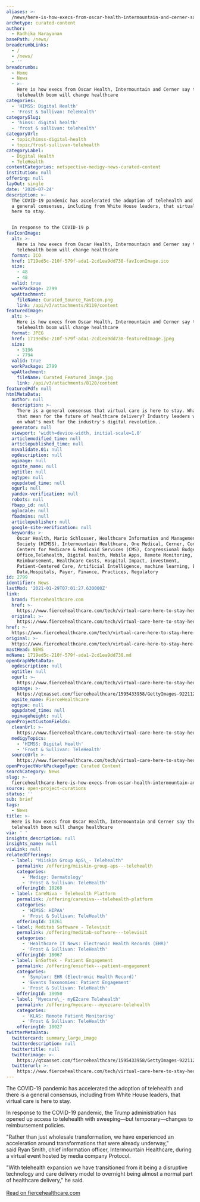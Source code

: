 ```yaml
---
aliases: >-
  /news/here-is-how-execs-from-oscar-health-intermountain-and-cerner-say-the-telehealth-boom-will-change-healthcare
archetype: curated-content
author:
  - Radhika Narayanan
basePath: /news/
breadcrumbLinks:
  - /
  - /news/
  - ''
breadcrumbs:
  - Home
  - News
  - >-
    Here is how execs from Oscar Health, Intermountain and Cerner say the
    telehealth boom will change healthcare
categories:
  - 'HIMSS: Digital Health'
  - 'Frost & Sullivan: TeleHealth'
categorySlug:
  - 'himss: digital health'
  - 'frost & sullivan: telehealth'
categoryUrl:
  - topic/himss-digital-health
  - topic/frost-sullivan-telehealth
categoryLabel:
  - Digital Health
  - TeleHealth
contentCategories: netspective-medigy-news-curated-content
institution: null
offering: null
layOut: single
date: '2020-07-24'
description: >-
  The COVID-19 pandemic has accelerated the adoption of telehealth and there is
  a general consensus, including from White House leaders, that virtual care is
  here to stay.


  In response to the COVID-19 p
favIconImage:
  alt: >-
    Here is how execs from Oscar Health, Intermountain and Cerner say the
    telehealth boom will change healthcare
  format: ICO
  href: 1719ed5c-210f-579f-ada1-2cd1ea9dd738-favIconImage.ico
  size:
    - 48
    - 48
  valid: true
  workPackage: 2799
  wpAttachment:
    fileName: Curated_Source_FavIcon.png
    link: /api/v3/attachments/8119/content
featuredImage:
  alt: >-
    Here is how execs from Oscar Health, Intermountain and Cerner say the
    telehealth boom will change healthcare
  format: JPEG
  href: 1719ed5c-210f-579f-ada1-2cd1ea9dd738-featuredImage.jpeg
  size:
    - 5196
    - 7794
  valid: true
  workPackage: 2799
  wpAttachment:
    fileName: Curated_Featured_Image.jpg
    link: /api/v3/attachments/8120/content
featuredPdf: null
htmlMetaData:
  author: null
  description: >-
    There is a general consensus that virtual care is here to stay. What does
    that mean for the future of healthcare delivery? Industry leaders weigh in
    on what's next for the industry's digital revolution..
  generator: null
  viewport: 'width=device-width, initial-scale=1.0'
  articlemodified_time: null
  articlepublished_time: null
  msvalidate.01: null
  ogdescription: null
  ogimage: null
  ogsite_name: null
  ogtitle: null
  ogtype: null
  ogupdated_time: null
  ogurl: null
  yandex-verification: null
  robots: null
  fbapp_id: null
  oglocale: null
  fbadmins: null
  articlepublisher: null
  google-site-verification: null
  keywords: >-
    Oscar Health, Mario Schlosser, Healthcare Information and Management Systems
    Society (HIMSS), Intermountain Healthcare, One Medical, Cerner, Congress,
    Centers for Medicare & Medicaid Services (CMS), Congressional Budget
    Office,Telehealth, Digital health, Mobile Apps, Remote Monitoring,
    Reimbursement, Healthcare Costs, Hospital Impact, investment,
    Patient-Centered Care, Artificial Intelligence, machine learning, Big
    Data,Hospitals, Payer, Finance, Practices, Regulatory
id: 2799
identifier: News
lastMod: '2021-01-29T07:01:27.630000Z'
link:
  brand: fiercehealthcare.com
  href: >-
    https://www.fiercehealthcare.com/tech/virtual-care-here-to-stay-here-how-it-will-change-healthcare-according-to-industry-leaders
  original: >-
    https://www.fiercehealthcare.com/tech/virtual-care-here-to-stay-here-how-it-will-change-healthcare-according-to-industry-leaders
href: >-
  https://www.fiercehealthcare.com/tech/virtual-care-here-to-stay-here-how-it-will-change-healthcare-according-to-industry-leaders
original: >-
  https://www.fiercehealthcare.com/tech/virtual-care-here-to-stay-here-how-it-will-change-healthcare-according-to-industry-leaders
mastHead: NEWS
mdName: 1719ed5c-210f-579f-ada1-2cd1ea9dd738.md
openGraphMetaData:
  ogdescription: null
  ogtitle: null
  ogurl: >-
    https://www.fiercehealthcare.com/tech/virtual-care-here-to-stay-here-how-it-will-change-healthcare-according-to-industry-leaders
  ogimage: >-
    https://qtxasset.com/fiercehealthcare/1595433958/GettyImages-922112320.jpg/GettyImages-922112320.jpg?3X8XWVBTpXVNW_LOwb3u_skkoUFz9TC3
  ogsite_name: FierceHealthcare
  ogtype: null
  ogupdated_time: null
  ogimageheight: null
openProjectCustomFields:
  cleanUrl: >-
    https://www.fiercehealthcare.com/tech/virtual-care-here-to-stay-here-how-it-will-change-healthcare-according-to-industry-leaders
  medigyTopics:
    - 'HIMSS: Digital Health'
    - 'Frost & Sullivan: TeleHealth'
  sourceUrl: >-
    https://www.fiercehealthcare.com/tech/virtual-care-here-to-stay-here-how-it-will-change-healthcare-according-to-industry-leaders
openProjectWorkPackageType: Curated Content
searchCategory: News
slug: >-
  fiercehealthcare-here-is-how-execs-from-oscar-health-intermountain-and-cerner-say-the-telehealth-boom-will-change-healthcare
source: open-project-curations
status: ''
sub: brief
tags:
  - News
title: >-
  Here is how execs from Oscar Health, Intermountain and Cerner say the
  telehealth boom will change healthcare
via: ' '
insights_description: null
insights_name: null
viaLink: null
relatedOfferings:
  - label: "Miiskin Group ApS\_- Telehealth"
    permalink: /offering/miiskin-group-aps---telehealth
    categories:
      - 'Medigy: Dermatology'
      - 'Frost & Sullivan: TeleHealth'
    offeringId: 18268
  - label: CareNiva - Telehealth Platform
    permalink: /offering/careniva---telehealth-platform
    categories:
      - 'HIMSS: HIPAA'
      - 'Frost & Sullivan: TeleHealth'
    offeringId: 18261
  - label: Meditab Software - Televisit
    permalink: /offering/meditab-software---televisit
    categories:
      - 'Healthcare IT News: Electronic Health Records (EHR)'
      - 'Frost & Sullivan: TeleHealth'
    offeringId: 18067
  - label: EnSoftek - Patient Engagement
    permalink: /offering/ensoftek---patient-engagement
    categories:
      - 'Symplur: EHR (Electronic Health Record)'
      - 'Events Taxonomies: Patient Engagement'
      - 'Frost & Sullivan: TeleHealth'
    offeringId: 18050
  - label: "Myecare\_- myEZcare Telehealth"
    permalink: /offering/myecare---myezcare-telehealth
    categories:
      - 'KLAS: Remote Patient Monitoring'
      - 'Frost & Sullivan: TeleHealth'
    offeringId: 18027
twitterMetaData:
  twittercard: summary_large_image
  twitterdescription: null
  twittertitle: null
  twitterimage: >-
    https://qtxasset.com/fiercehealthcare/1595433958/GettyImages-922112320.jpg/GettyImages-922112320.jpg?3X8XWVBTpXVNW_LOwb3u_skkoUFz9TC3
  twitterurl: >-
    https://www.fiercehealthcare.com/tech/virtual-care-here-to-stay-here-how-it-will-change-healthcare-according-to-industry-leaders
---
```

The COVID-19 pandemic has accelerated the adoption of telehealth and there is a general consensus, including from White House leaders, that virtual care is here to stay.

In response to the COVID-19 pandemic, the Trump administration has opened up access to telehealth with sweeping—but temporary—changes to reimbursement policies.

"Rather than just wholesale transformation, we have experienced an acceleration around transformations that were already underway," said Ryan Smith, chief information officer, Intermountain Healthcare, during a virtual event hosted by media company Protocol.

"With telehealth expansion we have transitioned from it being a disruptive technology and care delivery model to overnight being almost a normal part of healthcare delivery," he said.<br><br><a target="_blank" href=https://www.fiercehealthcare.com/tech/virtual-care-here-to-stay-here-how-it-will-change-healthcare-according-to-industry-leaders>Read on fiercehealthcare.com</a>